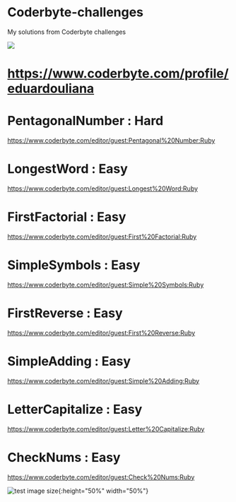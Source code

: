 # Coderbyte-challenges
My solutions from Coderbyte challenges

<a href="https://codeclimate.com/github/eduardouliana/Coderbyte-challenges/maintainability"><img src="https://api.codeclimate.com/v1/badges/e3abbcd1cdac2a091929/maintainability" /></a>

# https://www.coderbyte.com/profile/eduardouliana

# PentagonalNumber : Hard
https://www.coderbyte.com/editor/guest:Pentagonal%20Number:Ruby

# LongestWord : Easy
https://www.coderbyte.com/editor/guest:Longest%20Word:Ruby

# FirstFactorial : Easy
https://www.coderbyte.com/editor/guest:First%20Factorial:Ruby

# SimpleSymbols : Easy
https://www.coderbyte.com/editor/guest:Simple%20Symbols:Ruby

# FirstReverse : Easy
https://www.coderbyte.com/editor/guest:First%20Reverse:Ruby

# SimpleAdding : Easy
https://www.coderbyte.com/editor/guest:Simple%20Adding:Ruby

# LetterCapitalize : Easy
https://www.coderbyte.com/editor/guest:Letter%20Capitalize:Ruby

# CheckNums : Easy
https://www.coderbyte.com/editor/guest:Check%20Nums:Ruby

![test image size](/img/post-bg-2015.jpg){:height="50%" width="50%"}
